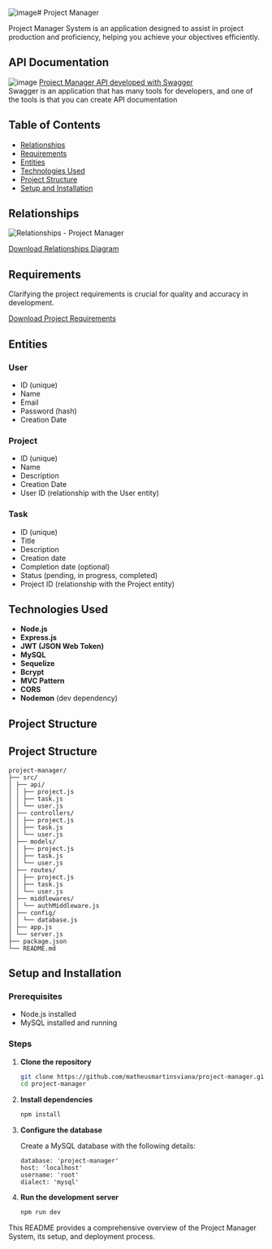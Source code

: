 ![image](https://github.com/matheusmartinsviana/project-manager/assets/146596878/2bf1a53f-87f3-4bfa-9641-76cd6e5f6595)# Project Manager

Project Manager System is an application designed to assist in project production and proficiency, helping you achieve your objectives efficiently.

## API Documentation
![image](https://github.com/matheusmartinsviana/project-manager/assets/146596878/d5edde68-9dca-4e29-8fee-8f565b785fa9)
<a href="https://app.swaggerhub.com/apis-docs/MATHEUSMVIANA/project-manager/1.0.0" target="_blank">Project Manager API developed with Swagger</a> <br>
Swagger is an application that has many tools for developers, and one of the tools is that you can create API documentation

## Table of Contents

- [Relationships](#relationships)
- [Requirements](#requirements)
- [Entities](#entities)
- [Technologies Used](#technologies-used)
- [Project Structure](#project-structure)
- [Setup and Installation](#setup-and-installation)

## Relationships

![Relationships - Project Manager](https://github.com/matheusmartinsviana/project-manager/assets/146596878/7c9b2c21-5261-4f86-8d0b-60af12c7c0c3)

[Download Relationships Diagram](https://github.com/user-attachments/files/15796260/Relationships.-.Project.Manager.pdf)

## Requirements

Clarifying the project requirements is crucial for quality and accuracy in development.

[Download Project Requirements](https://github.com/user-attachments/files/15849351/Project.Manager.Requirements.pdf)

## Entities

### User
- ID (unique)
- Name
- Email
- Password (hash)
- Creation Date

### Project
- ID (unique)
- Name
- Description
- Creation Date
- User ID (relationship with the User entity)

### Task
- ID (unique)
- Title
- Description
- Creation date
- Completion date (optional)
- Status (pending, in progress, completed)
- Project ID (relationship with the Project entity)

## Technologies Used

- **Node.js**
- **Express.js**
- **JWT (JSON Web Token)**
- **MySQL**
- **Sequelize**
- **Bcrypt**
- **MVC Pattern**
- **CORS**
- **Nodemon** (dev dependency)

## Project Structure

## Project Structure
```
project-manager/
├── src/
│ ├── api/
│ │ ├── project.js
│ │ ├── task.js
│ │ └── user.js
│ ├── controllers/
│ │ ├── project.js
│ │ ├── task.js
│ │ └── user.js
│ ├── models/
│ │ ├── project.js
│ │ ├── task.js
│ │ └── user.js
│ ├── routes/
│ │ ├── project.js
│ │ ├── task.js
│ │ └── user.js
│ ├── middlewares/
│ │ └── authMiddleware.js
│ ├── config/
│ │ └── database.js
│ ├── app.js
│ └── server.js
├── package.json
└── README.md
```

## Setup and Installation

### Prerequisites

- Node.js installed
- MySQL installed and running

### Steps

1. **Clone the repository**

    ```bash
    git clone https://github.com/matheusmartinsviana/project-manager.git
    cd project-manager
    ```

2. **Install dependencies**

    ```bash
    npm install
    ```

3. **Configure the database**

    Create a MySQL database with the following details:

    ```plaintext
    database: 'project-manager'
    host: 'localhost'
    username: 'root'
    dialect: 'mysql'
    ```

4. **Run the development server**

    ```bash
    npm run dev
    ```

This README provides a comprehensive overview of the Project Manager System, its setup, and deployment process.

